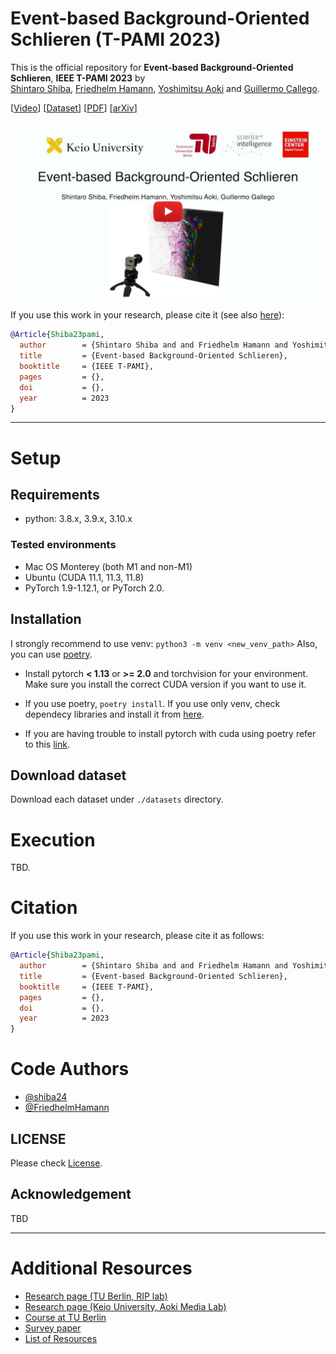 # Event-based Background-Oriented Schlieren (T-PAMI 2023)

This is the official repository for **Event-based Background-Oriented Schlieren**, **IEEE T-PAMI 2023** by  
[Shintaro Shiba](http://shibashintaro.com/), [Friedhelm Hamann](https://friedhelmhamann.github.io/), [Yoshimitsu Aoki](https://aoki-medialab.jp/aokiyoshimitsu-en/) and [Guillermo Callego](https://sites.google.com/view/guillermogallego).


[[Video](https://youtu.be/v6ms6g2eOB8)] [[Dataset](https://drive.google.com/file/d/1LjvrYUWBBAyiVzi3GJhlDaVA5gokCGBd/view?usp=sharing)] [[PDF]()]
 [[arXiv]()]

[![Event-based Background-Oriented Schlieren](docs/img/event_based_bos_pami23.jpg)](https://youtu.be/v6ms6g2eOB8)


If you use this work in your research, please cite it (see also [here](#citation)):

```bibtex
@Article{Shiba23pami,
  author        = {Shintaro Shiba and and Friedhelm Hamann and Yoshimitsu Aoki and Guillermo Gallego},
  title         = {Event-based Background-Oriented Schlieren},
  booktitle     = {IEEE T-PAMI},
  pages         = {},
  doi           = {},
  year          = 2023
}
```

-------
# Setup

## Requirements

- python: 3.8.x, 3.9.x, 3.10.x

### Tested environments

- Mac OS Monterey (both M1 and non-M1)
- Ubuntu (CUDA 11.1, 11.3, 11.8)
- PyTorch 1.9-1.12.1, or PyTorch 2.0.

## Installation

I strongly recommend to use venv: `python3 -m venv <new_venv_path>`
Also, you can use [poetry]().

- Install pytorch **< 1.13** or **>= 2.0** and torchvision for your environment. Make sure you install the correct CUDA version if you want to use it.

- If you use poetry, `poetry install`. If you use only venv, check dependecy libraries and install it from [here](./pyproject.toml).

- If you are having trouble to install pytorch with cuda using poetry refer to this [link](https://github.com/python-poetry/poetry/issues/6409). 

## Download dataset

Download each dataset under `./datasets` directory.

# Execution

TBD.

# Citation

If you use this work in your research, please cite it as follows:

```bibtex
@Article{Shiba23pami,
  author        = {Shintaro Shiba and and Friedhelm Hamann and Yoshimitsu Aoki and Guillermo Gallego},
  title         = {Event-based Background-Oriented Schlieren},
  booktitle     = {IEEE T-PAMI},
  pages         = {},
  doi           = {},
  year          = 2023
}
```

# Code Authors

- [@shiba24](https://github.com/shiba24)
- [@FriedhelmHamann](https://github.com/FriedhelmHamann)

## LICENSE

Please check [License](./LICENSE).

## Acknowledgement

TBD

-------
# Additional Resources

* [Research page (TU Berlin, RIP lab)](https://sites.google.com/view/guillermogallego/research/event-based-vision)
* [Research page (Keio University, Aoki Media Lab)](https://aoki-medialab.jp/home-en/)
* [Course at TU Berlin](https://sites.google.com/view/guillermogallego/teaching/event-based-robot-vision)
* [Survey paper](http://rpg.ifi.uzh.ch/docs/EventVisionSurvey.pdf)
* [List of Resources](https://github.com/uzh-rpg/event-based_vision_resources)
